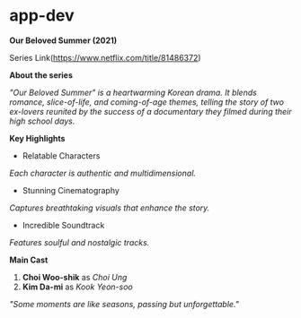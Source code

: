 # app-dev

**Our Beloved Summer (2021)**

Series Link(https://www.netflix.com/title/81486372)

**About the series**

*"Our Beloved Summer" is a heartwarming Korean drama. It blends romance, slice-of-life, and coming-of-age themes, telling the story of two ex-lovers reunited by the success of a documentary they filmed during their high school days.*

**Key Highlights**

- Relatable Characters

*Each character is authentic and multidimensional.*

- Stunning Cinematography

*Captures breathtaking visuals that enhance the story.*

- Incredible Soundtrack

*Features soulful and nostalgic tracks.*

**Main Cast**

1. **Choi Woo-shik** as *Choi Ung*
2. **Kim Da-mi** as *Kook Yeon-soo*

*"Some moments are like seasons, passing but unforgettable."*
